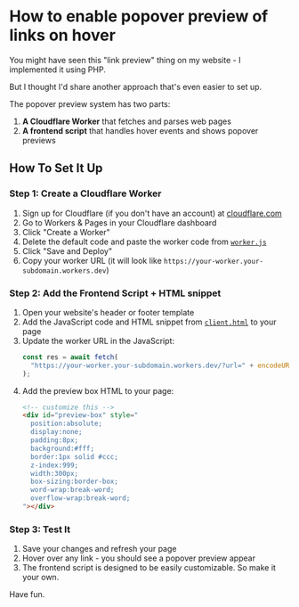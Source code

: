 # How to enable popover preview of links on hover

You might have seen this "link preview" thing on my website - I implemented it using PHP. 

But I thought I'd share another approach that's even easier to set up. 

The popover preview system has two parts:

1.  **A Cloudflare Worker** that fetches and parses web pages
2.  **A frontend script** that handles hover events and shows popover previews

## How To Set It Up

### Step 1: Create a Cloudflare Worker

1. Sign up for Cloudflare (if you don't have an account) at [cloudflare.com](https://cloudflare.com)
2. Go to Workers & Pages in your Cloudflare dashboard
3. Click "Create a Worker"
4. Delete the default code and paste the worker code from [`worker.js`](https://github.com/verfasor/popover-preview-with-cloudflare-workers/blob/main/worker.js)
5. Click "Save and Deploy"
6. Copy your worker URL (it will look like `https://your-worker.your-subdomain.workers.dev`)

### Step 2: Add the Frontend Script + HTML snippet

1. Open your website's header or footer template
2. Add the JavaScript code and HTML snippet from [`client.html`](https://github.com/verfasor/popover-preview-with-cloudflare-workers/blob/main/client.html) to your page
3. Update the worker URL in the JavaScript:
   ```javascript
   const res = await fetch(
     "https://your-worker.your-subdomain.workers.dev/?url=" + encodeURIComponent(url)
   );
   ```
4. Add the preview box HTML to your page:
   ```html
   <!-- customize this -->
   <div id="preview-box" style="
     position:absolute;
     display:none;
     padding:8px;
     background:#fff;
     border:1px solid #ccc;
     z-index:999;
     width:300px;        
     box-sizing:border-box;
     word-wrap:break-word;
     overflow-wrap:break-word;
   "></div>
   ```

### Step 3: Test It

1. Save your changes and refresh your page
2. Hover over any link - you should see a popover preview appear
3. The frontend script is designed to be easily customizable. So make it your own.

Have fun. 
